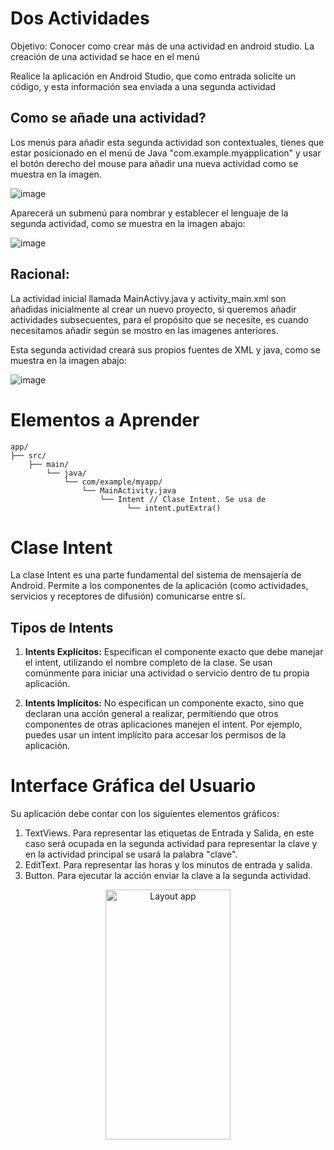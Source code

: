 # Dos Actividades

Objetivo: Conocer como crear más de una actividad en android studio. La creación de una actividad se hace en el menú 

Realice la aplicación en Android Studio, que como entrada solicite un código, y esta información sea enviada a una segunda actividad

## Como se añade una actividad?

Los menús para añadir esta segunda actividad son contextuales, tienes que estar posicionado en el menú de Java "com.example.myapplication" y usar el botón derecho del mouse para añadir una nueva actividad como se muestra en la imagen.

![image](https://github.com/user-attachments/assets/f74f20da-5597-44fa-86c9-3930b5549bdb)

Aparecerá un submenú para nombrar y establecer el lenguaje de la segunda actividad, como se muestra en la imagen abajo:

![image](https://github.com/user-attachments/assets/6c2e4bf4-2139-48a6-b372-769c6e4247c2)


## Racional:

La actividad inicial llamada MainActivy.java y activity_main.xml son añadidas inicialmente al crear un nuevo proyecto, si queremos añadir actividades subsecuentes, para el propósito que se necesite, es cuando necesitamos añadir según se mostro en las imagenes anteriores.

Esta segunda actividad creará sus propios fuentes de XML y java, como se muestra en la imagen abajo:

![image](https://github.com/user-attachments/assets/17770ec4-105a-4562-b771-b9c384eeed03)


# Elementos a Aprender

```
app/
├── src/
    ├── main/
        └── java/
            └── com/example/myapp/
                └── MainActivity.java
                    └── Intent // Clase Intent. Se usa de
                          └── intent.putExtra()

```

# Clase Intent

La clase Intent es una parte fundamental del sistema de mensajería de Android. Permite a los componentes de la aplicación (como actividades, servicios y receptores de difusión) comunicarse entre sí. 

## Tipos de Intents

1. **Intents Explícitos:** Especifican el componente exacto que debe manejar el intent, utilizando el nombre completo de la clase. Se usan comúnmente para iniciar una actividad o servicio dentro de tu propia aplicación.

2. **Intents Implícitos:** No especifican un componente exacto, sino que declaran una acción general a realizar, permitiendo que otros componentes de otras aplicaciones manejen el intent. Por ejemplo, puedes usar un intent implícito para accesar los permisos de la aplicación.



# Interface Gráfica del Usuario


Su aplicación debe contar con los siguientes elementos gráficos:

1. TextViews. Para representar las etiquetas de Entrada y Salida, en este caso será ocupada en la segunda actividad para representar la clave y en la actividad principal se usará la palabra "clave".
2. EditText. Para representar las horas y los minutos de entrada y salida.
3. Button. Para ejecutar la acción enviar la clave a la segunda actividad.

<p align="center">
<img src="https://github.com/user-attachments/assets/288c6bdb-6d9f-4a10-a47d-11161b6cd92f" alt="Layout app" width="200" height="400">
</p>

